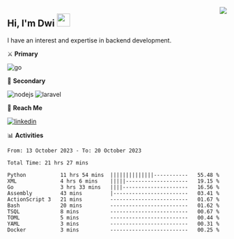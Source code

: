 [<img src="https://komarev.com/ghpvc/?username=masred&color=green&style=flat-square&label=Profile+Views" align="right">](github.com/masred)

## Hi, I'm Dwi <img src="https://raw.githubusercontent.com/MartinHeinz/MartinHeinz/master/wave.gif" width="30px">

I have an interest and expertise in backend development.

⚔️ **Primary**

![go](https://img.shields.io/badge/---?logo=go&label=Golang&style=social)

🔪 **Secondary**

![nodejs](https://img.shields.io/badge/---?logo=node.js&label=Node.js&style=social&logoColor=green)
![laravel](https://img.shields.io/badge/---?logo=laravel&label=Laravel&style=social)

🔗 **Reach Me**

[![linkedin](https://img.shields.io/badge/---?logo=linkedin&label=LinkedIn&style=social)](https://linkedin.com/in/dwifitriyanto)

📊 **Activities**

<!--START_SECTION:waka-->

```all_time
From: 13 October 2023 - To: 20 October 2023

Total Time: 21 hrs 27 mins

Python           11 hrs 54 mins  ||||||||||||||-----------   55.48 %
XML              4 hrs 6 mins    |||||--------------------   19.15 %
Go               3 hrs 33 mins   ||||---------------------   16.56 %
Assembly         43 mins         |------------------------   03.41 %
ActionScript 3   21 mins         -------------------------   01.67 %
Bash             20 mins         -------------------------   01.62 %
TSQL             8 mins          -------------------------   00.67 %
TOML             5 mins          -------------------------   00.44 %
YAML             3 mins          -------------------------   00.31 %
Docker           3 mins          -------------------------   00.25 %
```

<!--END_SECTION:waka-->
